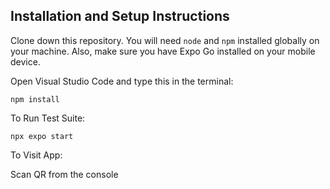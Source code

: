 ## Installation and Setup Instructions


Clone down this repository. You will need `node` and `npm` installed globally on your machine. Also, make sure you have Expo Go installed on your mobile device.  

Open Visual Studio Code and type this in the terminal:

`npm install`  

To Run Test Suite:  

`npx expo start` 

To Visit App:

Scan QR from the console
